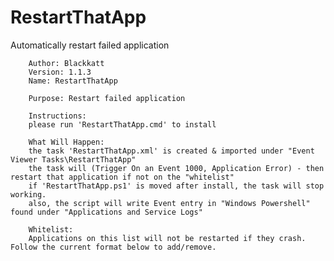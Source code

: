 # RestartThatApp
Automatically restart failed application

		Author: Blackkatt
		Version: 1.1.3
		Name: RestartThatApp

		Purpose: Restart failed application

		Instructions:
		please run 'RestartThatApp.cmd' to install

		What Will Happen:
		the task 'RestartThatApp.xml' is created & imported under "Event Viewer Tasks\RestartThatApp"
		the task will (Trigger On an Event 1000, Application Error) - then restart that application if not on the "whitelist"
		if 'RestartThatApp.ps1' is moved after install, the task will stop working.
		also, the script will write Event entry in "Windows Powershell" found under "Applications and Service Logs"

		Whitelist:
		Applications on this list will not be restarted if they crash. Follow the current format below to add/remove.
